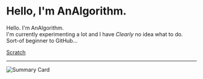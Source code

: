 # Hello, I'm AnAlgorithm.

Hello. I'm AnAlgorithm. <br>
I'm currently experimenting a lot and I have *Clearly* no idea what to do. <br>
Sort-of beginner to GitHub... <br>

[Scratch](https://scratch.mit.edu/users/AnAlgorithm)
<br>
<hr> <!-- Metrics --><span align="left">
  
![Summary Card](http://github-profile-summary-cards.vercel.app/api/cards/profile-details?username=AnAlgorithm&theme=aura_dark)
